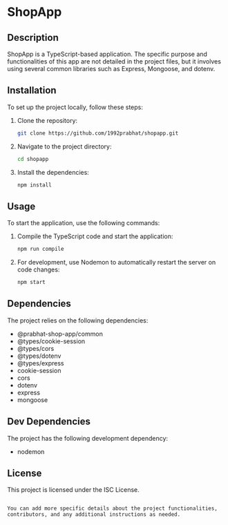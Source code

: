 # ShopApp

## Description
ShopApp is a TypeScript-based application. The specific purpose and functionalities of this app are not detailed in the project files, but it involves using several common libraries such as Express, Mongoose, and dotenv.

## Installation
To set up the project locally, follow these steps:

1. Clone the repository:
   ```bash
   git clone https://github.com/1992prabhat/shopapp.git
   ```
2. Navigate to the project directory:
   ```bash
   cd shopapp
   ```
3. Install the dependencies:
   ```bash
   npm install
   ```

## Usage
To start the application, use the following commands:

1. Compile the TypeScript code and start the application:
   ```bash
   npm run compile
   ```
2. For development, use Nodemon to automatically restart the server on code changes:
   ```bash
   npm start
   ```

## Dependencies
The project relies on the following dependencies:
- @prabhat-shop-app/common
- @types/cookie-session
- @types/cors
- @types/dotenv
- @types/express
- cookie-session
- cors
- dotenv
- express
- mongoose

## Dev Dependencies
The project has the following development dependency:
- nodemon

## License
This project is licensed under the ISC License.
```

You can add more specific details about the project functionalities, contributors, and any additional instructions as needed.
